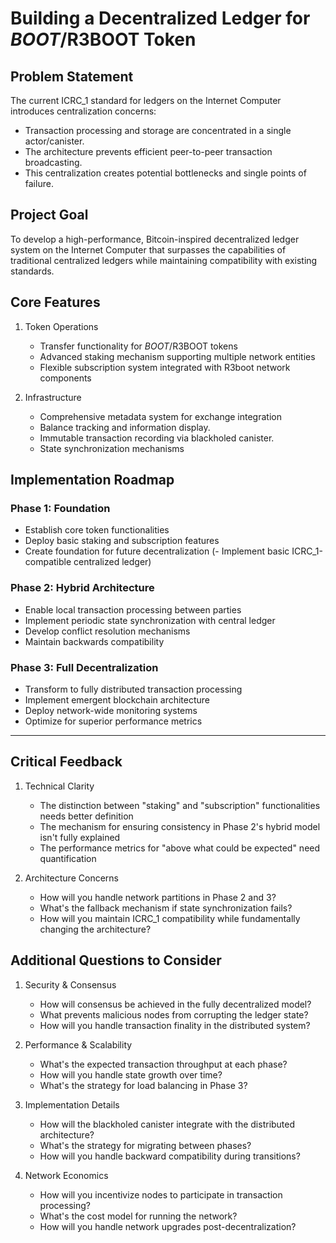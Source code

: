 # Building a Decentralized Ledger for $BOOT/$R3BOOT Token

## Problem Statement

The current ICRC_1 standard for ledgers on the Internet Computer introduces centralization concerns:

- Transaction processing and storage are concentrated in a single actor/canister.
- The architecture prevents efficient peer-to-peer transaction broadcasting.
- This centralization creates potential bottlenecks and single points of failure.

## Project Goal

To develop a high-performance, Bitcoin-inspired decentralized ledger system on the Internet Computer that surpasses the capabilities of traditional centralized ledgers while maintaining compatibility with existing standards.

## Core Features

1. Token Operations

   - Transfer functionality for $BOOT/$R3BOOT tokens
   - Advanced staking mechanism supporting multiple network entities
   - Flexible subscription system integrated with R3boot network components

2. Infrastructure
   - Comprehensive metadata system for exchange integration
   - Balance tracking and information display.
   - Immutable transaction recording via blackholed canister.
   - State synchronization mechanisms

## Implementation Roadmap

### Phase 1: Foundation

- Establish core token functionalities
- Deploy basic staking and subscription features
- Create foundation for future decentralization
  (- Implement basic ICRC_1-compatible centralized ledger)

### Phase 2: Hybrid Architecture

- Enable local transaction processing between parties
- Implement periodic state synchronization with central ledger
- Develop conflict resolution mechanisms
- Maintain backwards compatibility

### Phase 3: Full Decentralization

- Transform to fully distributed transaction processing
- Implement emergent blockchain architecture
- Deploy network-wide monitoring systems
- Optimize for superior performance metrics

---

## Critical Feedback

1. Technical Clarity

   - The distinction between "staking" and "subscription" functionalities needs better definition
   - The mechanism for ensuring consistency in Phase 2's hybrid model isn't fully explained
   - The performance metrics for "above what could be expected" need quantification

2. Architecture Concerns
   - How will you handle network partitions in Phase 2 and 3?
   - What's the fallback mechanism if state synchronization fails?
   - How will you maintain ICRC_1 compatibility while fundamentally changing the architecture?

## Additional Questions to Consider

1. Security & Consensus

   - How will consensus be achieved in the fully decentralized model?
   - What prevents malicious nodes from corrupting the ledger state?
   - How will you handle transaction finality in the distributed system?

2. Performance & Scalability

   - What's the expected transaction throughput at each phase?
   - How will you handle state growth over time?
   - What's the strategy for load balancing in Phase 3?

3. Implementation Details

   - How will the blackholed canister integrate with the distributed architecture?
   - What's the strategy for migrating between phases?
   - How will you handle backward compatibility during transitions?

4. Network Economics
   - How will you incentivize nodes to participate in transaction processing?
   - What's the cost model for running the network?
   - How will you handle network upgrades post-decentralization?
